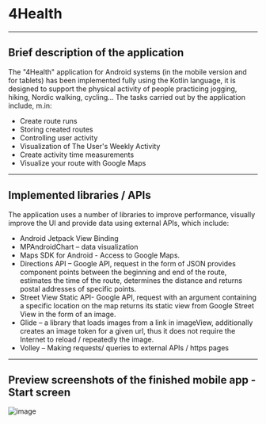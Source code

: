 # 4Health

----------------
## Brief description of the application

The "4Health" application for Android systems (in the mobile version and for tablets) has been implemented fully using the Kotlin language, it is designed to support the physical activity of people practicing jogging, hiking, Nordic walking, cycling...  The tasks carried out by the application include, m.in: 

<ul>
  <li>Create route runs</li>
  
 <li>Storing created routes </li>

 <li>Controlling user activity </li>

 <li>Visualization of The User's Weekly Activity </li>

 <li>Create activity time measurements  </li>

 <li>Visualize your route with Google Maps </li>
  
</ul>

----------------
## Implemented libraries / APIs

The application uses a number of libraries to improve performance, visually improve the UI and provide data using external APIs, which include:

<ul>
<li>Android Jetpack View Binding </li>

 <li>MPAndroidChart – data visualization </li>

 <li>Maps SDK for Android - Access to Google Maps. </li>

 <li>Directions API – Google API, request in the form of JSON provides component points between the beginning and end of the route, estimates the time of the route, determines the distance and returns postal addresses of specific points. </li>

<li>Street View Static API- Google API, request with an argument containing a specific location on the map returns its static view from Google Street View in the form of an image. </li>

<li>Glide – a library that loads images from a link in imageView, additionally creates an image token for a given url, thus it does not require the Internet to reload / repeatedly the image.  </li>

<li>Volley – Making requests/ queries to external APIs / https pages  </li>
  
</ul>

----------------------
## Preview screenshots of the finished mobile app - Start screen

![image](https://user-images.githubusercontent.com/77066408/175124040-c4424a54-0f55-4eb1-9419-4799bcae53ff.png)
